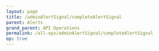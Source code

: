 ```yaml
---
layout: page
title: /adminAlertSignal/completeAlertSignal
parent: Alerts
grand_parent: API Operations
permalink: /all-ops/adminAlertSignal/completeAlertSignal
op: true
---
```


<script>
    window.addEventListener('load', () => {
        const TDV = Symbol.for('tdv-docs');
        window[TDV].defineTryit({
            name: 'completeAlertSignal',
            endpoint: '/adminAlertSignal/completeAlertSignal',
            method: 'POST',
            params: {
                adminAlertSignalId: 0
            }
        });
        window[TDV].buildCallouts(
            window[TDV].buildCallouts.defaultAuthWarning,
            window[TDV].buildCallouts.defaultVendorWarning
        );
    });
</script>